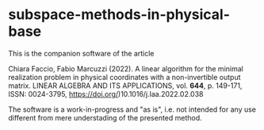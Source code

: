 # subspace-methods-in-physical-base
This is the companion software of the article 

Chiara Faccio, Fabio Marcuzzi (2022). A linear algorithm for the minimal
realization problem in physical coordinates with a non-invertible output matrix.
LINEAR ALGEBRA AND ITS APPLICATIONS, vol. **644**, p. 149-171, ISSN:
0024-3795, https://doi.org/)10.1016/j.laa.2022.02.038

The software is a work-in-progress and "as is", i.e. not intended for any use different from mere understading of the presented method. 
